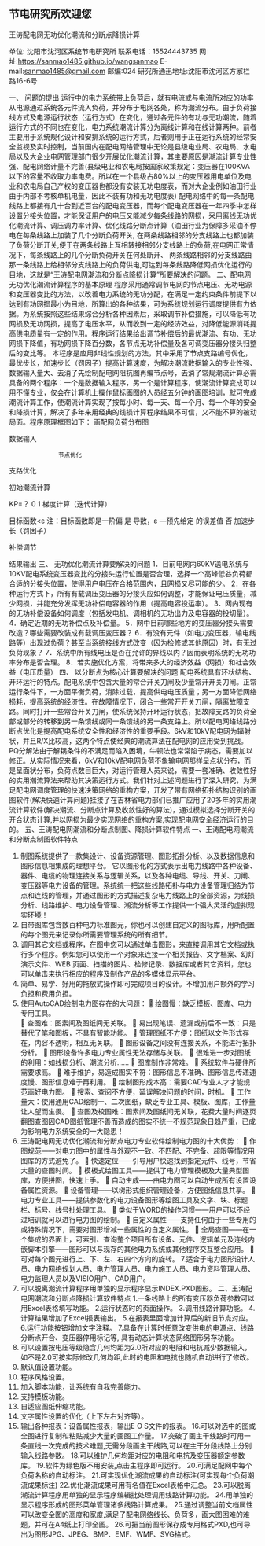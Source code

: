 ##                                                     节电研究所欢迎您


王涛配电网无功优化潮流和分断点降损计算

单位: 沈阳市沈河区系统节电研究所
联系电话：15524443735
网址:https://sanmao1485.github.io/wangsanmao
E-mail:sanmao1485@gmail.com    邮编:024
研究所通迅地址:沈阳市沈河区方家栏路16-6号



一、	问题的提出
运行中的电力系统带上负荷后，就有电流或与电流所对应的功率从电源通过系统各元件流入负荷，并分布于电网各处，称为潮流分布。由于负荷接线方式及电源运行状态（运行方式）在变化，通过各元件的有功与无功潮流，随着运行方式的不同也在变化，电力系统潮流计算分为离线计算和在线计算两种。前者主要用于系统规化设计和安排系统的运行方式，后者则用于正在运行系统的经常安全监视及实时控制，当前国内在配电网络管理中无论是县级电业局、农电局、水电局以及大企业电网管理部门很少开展优化潮流计算，其主要原因是潮流计算专业性强、配电网络计量不完善(县级电业和农电局按国家政策规定：变压器在100KVA以下的容量不收取力率电费。所以在一个县级占80%以上的变压器用电单位及电业和农电局自己产权的变压器也都没有安装无功电度表，而对大企业例如油田行业由于内部不考核单机电量，因此不装有功和无功电度表) 配电网络中的每一条配电线路上都接有几十台到近百台的配电变压器，而每个配电变压器在一年四季中怎样设置分接头位置，才能保证用户的电压又能减少每条线路的网损，采用离线无功优化潮流计算、调压调力率计算、优化线路分断点计算（油田行业为保障多采油不停电在每条线路上加装了几个分断负荷开关, 在两条线路相邻的分支线路上也都加装了负荷分断开关,便于在两条线路上互相转接相邻分支线路上的负荷,在电网正常情况下，每条线路上的几个分断负荷开关在何处断开、 两条线路相邻的分支线路由那一条线路上给相邻分支线路上的负荷供电,可达到每条线路降低网损优化运行的目地，这就是“王涛配电网潮流和分断点降损计算”所要解决的问题。
二、配电网无功优化潮流计算程序的基本原理
程序采用通常调节电网的节点电压、无功电源和变压器变比的方法，以改善电力系统的无功分配，在满足一定约束条件前提下以达到有功网损最小为目地，所算出的各种结果，可为系统规划运行调度提供有力依据。为系统按照这些结果综合分析各种因素后，采取调节补偿措施，可以降低有功网损及无功网损，提高了电压水平，从而收到一定的经济效益，对降低能源消耗提高供电质量有一定的作用。程序运行结果给出调节补偿后的最优潮流、有功、无功网损下降值，有功网损下降百分数，各节点无功补偿量及各可调变压器分接头归整后的变比等。
本程序是应用非线性规划的方法，其中采用了节点支路编号优化，最优步长，加速步长（罚因子）提高计算速度，为解决潮流数据输入的专业性强、数据输入量大、去消了先绘制配电网阻抗图再编节点号，去消了常规潮流计算必需具备的两个程序：一个是数据输入程序，另一个是计算程序，使潮流计算变成可以用不懂专业，仅会在计算机上操作鼠标画图的人员经五分钟的画图培训，就可完成潮流计算工作，使潮流计算实现了按每小时、每一天、每一个月、每一个年的安全和降损计算，解决了多年来用经典的线损计算程序结果不可信，又不能不算的被动局面。程序原理框图如下：
      画配网负荷分布图
         
数据输入

                  节点优化

支路优化

初始潮流计算
 
KP=？   0
1
梯度计算（迭代计算）

目标函数<ε
注：目标函数即是一阶偏        是
导数，ε —预先给定
的误差值
     否
加速步长（罚因子）

补偿调节

结果输出
三、	无功优化潮流计算要解决的问题
1．目前电网内60KV送电系统与10KV配电系统变压器变比的分接头运行位置是否合理，选择一个高峰低谷负荷都合适的分接头位置，使得用户电压在合格范围内，且网损又尽可能的少。
2．在各种运行方式下，所有有载调压变压器的分接头应如何调整，才能保证电压质量，减少网损，并能充分发挥无功补偿电容器的作用（提高电容投运率）。
3．网内现有的无功补偿设备如何调度（包括发电机、调相机的无功出力及电容器的投切量）。
4．确定近期的无功补偿点及补偿量。
5．网中目前哪些地方的变压器分接头需要改造？哪些需要改装成有载调压变压器？
6．有没有元件（如电力变压器，输电线路等）出现过负荷？甚至当系统接线方式改变（因为检修或其他原因）时，有无过负荷现象？
 7．系统中所有线电压是否在允许的界线以内？因而表明系统的无功功率分布是否合理。
8．若实施优化方案，将带来多大的经济效益（网损）和社会效益（电压质量）
四、	以分断点为核心计算要解决的问题
配电系统具有环状结构、开环运行的特点。配电系统中包含大量的常合开关刀闸及少量常开开关刀闸。正常运行条件下，一方面平衡负荷，消除过载，提高供电电压质量；另一方面降低网络损耗，提高系统的经济性。在故障情况下，闭合一些常开开关刀闸，隔离故障支路。同时打开一些常合开关刀闸，使系统保持开环运行状态，把故障支路的负荷全部或部分的转移到另一条馈线或同一条馈线的另一条支路上。所以配电网络线路分断点优化是提高配电系统安全性和经济性的重要手段。6kV和10kV配电网为辐射状，并且R/X比较高，这两个特点使经典的潮流算法在配电网的应用受到挑战。PQ分解法由于解耦条件的不满足而陷入困境，牛顿法也常常陷于病态，需要加以修正。从实际情况来看，6kV和10kV配电网负荷不象输电网那样呈点状分布，而是呈面状分布，负荷点数目巨大，对运行管理人员来说，需要一套准确、收敛性好的实用潮流算法来帮助其决策运行方式。我们针对上述问题进行了深入研究，为满足配电网调度管理的快速决策网络的重构方案，开发了带有网络拓扑结构识别的画图软件(解决快速计算问题)挂接了在吉林省电力部们已推广应用了20多年的实用潮流计算软件(解决潮流、分断点计算及收敛性好的算法)，通过模拟选择分断开关的开合状态计算,并以网损为最少实现网络的重构方案,实现配电网安全经济运行的目的。
五、王涛配电网潮流和分断点制图、降损计算软件特点
一、王涛配电网潮流和分断点制图软件特点
1. 制图系统提供了一款集设计、设备资源管理、图形拓扑分析、以及数据信息和图形信息相集成的理想平台。 它以图形化的方式表示出电力线路中各种设备、器件、电缆的物理连接关系与逻辑关系，以及各种电缆、导线、开关、刀闸、变压器等电力设备的管理。系统统一把这些线路拓扑与电力设备管理归结为节点和连线的管理，并通过图形的方式描述复杂电力线路上的全部资源，为线损分析、线路维护、电力设备管理、潮流分析等工作提供一个强大灵活的虚拟现实环境！
2. 自带图库包含数百种电力标准图元，你也可以创建自定义的图标库，用所配置的每个图元来记录你所需要管理系统的所有细节。
3. 调用其它文档或程序，在图中您可以通过单击图形，来直接调用其它文档或执行多个程序。例如您可以使用一个对象来连接一个相关报告、文字档案、幻灯演示文件、WEB 页面、扫描的图片、检修记录、数据库或者其它资料，您也可以单击来执行相应的程序及制作产品的多媒体显示平台。 
4. 简单、易学、好用的拖放式操作即可完成项目的设计。不增加用户额外的学习负担和费用负担。
5. 使用AutoCAD绘制电力图存在的大问题：
	绘图慢：缺乏模板、图库、电力专用工具。                                                         
	查图难：图素间及图纸间无关联。
	易出现笔误、遗漏或前后不一致：只是替代了笔和图板，不具有智能功能。
	管理图纸不方便：图纸以文件形式存在，内容不透明，相互无关联。
	图形设备之间没有连接关系，不能进行拓扑分析。
	图形设备许多电力专业属性无法存储与关联。
	很难进一步对图纸的利用：如线损分析、潮流分析……
	图库制作非常难。
	系统软件与硬件所需要求高。
	难于维护，易造成图实不符：图形信息不准确、图形信息传递速度慢、图形信息难于再利用。
	绘制图形成本高：需要CAD专业人才才能规范画好电力图。
	搜索、查阅不方便，延误解决问题的时间，时机。
	工作量大：使用通用CAD绘制一、二次图纸，缺乏专业工具、模板、图库，工作量让人望而生畏。
	查图及校图难：图素间及图纸间无关联，花费大量时间逐页翻图查图因CAD图纸管理不善而造成的图实不统一不规范现象日趋严重，已成为影响电力系统安全的一大隐患！
6. 王涛配电网无功优化潮流和分断点电力专业软件绘制电力图的十大优势：
	作图规范——对电力图中的属性与外观不一致、不匹配、不完备、超限等情况用图库的方式避免了。
	快速定位——引导用户快速找到指定元件、线号，节省大量的查图时间。
	模板式绘图工具——提供了电力管理模板及大量典型图库，方便拼图，快速上手。
	自动生成——由电力图可以自动生成所有设置设备属性资源。
	设备管理——以树形式组织管理设备，方便图纸信息共享。
	电力专业工具——提供参数化的电力设备图形等绘图工具及文字、块、标题栏、标号、线号批处理工具。
	类似于WORD的操作习惯——用户可以不经过培训就可以进行电力图的绘制。
	自定义属性——支持任何由于一些专用的或特殊情况下，需要对图形增减一些属性的自定义属性。
	全局查图——在一个集成的界面上，可索引、查询整个项目所有设备、元件、逻辑单元及连线内嵌脚本引擎——图形可以与现存的其他电力系统或其他程序交互整合应用。
	可对每个图元进行上、下、左、右四个方向的旋转。
7.适合于电力图形设计人员、电力网络规划人员、电力管理人员、电力施工人员、电力资料管理人员、电力监理人员以及VISIO用户、CAD用户。
8. 可以脱离潮流计算程序用单独的显示程序显示INDEX.PXD图形。
二、王涛配电网潮流和分断点降损计算软件特点
1.一条线路上的所有变压器负荷参数可以用Excel表格填写功能。
2.运行状态时的页面操作。
3.调用线路计算功能。
4.计算结果增加了Excel报表输出。
5.在报表里面增加计算后的新旧节点对应。
6.运行功能按钮增加文字注释。
7.具备在计算时任意改变供电的电源点、线路分断点开合、变压器停用标记等, 具有动态计算状态网络图形另存功能。
8. 可以设置按电压等级隐含几何均距为2.0所对应的电阻和电抗减少数据输入，如不是2.0可按实际修改几何均距,此时的电阻和电抗也随机自动进行了修改。
9. 默认值设置功能。
10. 程序风格设置。
11. 加入脚本功能，让系统有自我完善能力。
12. 支持模板功能。
13. 自适应图纸伸缩功能。
14. 文字属性设置的优化（上下左右对齐等）。
15. 输出各种报表：设备属性报表，输出E O S文件的报表。
16.可以对选中的图或全图进行复制和粘贴减少大量的画图工作量。
17.突破了画主干线路时可用一条直线一次完成的技术难题,无需分段画主干线路,可以在主干分段线路上分别输入线路参数。
18.可以维护几何均距对应的电阻和电抗及变压器额定参数库。
19.软件为绿色版不用安装,点击主程序即可运行。
20.可满足配网中每个负荷名称的自动标注。
21.可实现优化潮流成果的自动标注(可实现每个负荷潮流成果标注)
22.优化潮流成果可用有名值在Excel表格中汇总。
23.可以脱离潮流计算程序用单独的显示程序编辑批处理调用线路计算功能。
24.用单独的显示程序形成的图形菜单管理诸多线路计算成果。
25.通过调整当前文档属性可以改变全图的高度和宽度,满足了配电网络线长、负荷多，画大图困难的难题，并可在A4纸上打印全图。
26.可把当前图形保存成专用格式PXD,也可导出为图形JPG、JPEG、BMP、EMF、WMF、SVG格式。
	
